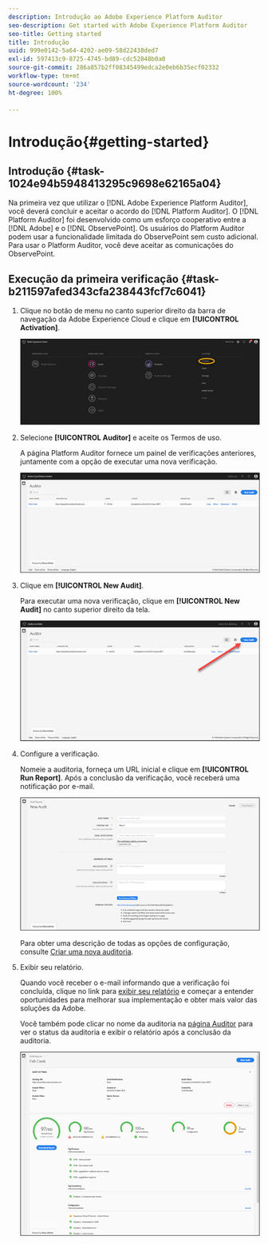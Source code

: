 ```yaml
---
description: Introdução ao Adobe Experience Platform Auditor
seo-description: Get started with Adobe Experience Platform Auditor
seo-title: Getting started
title: Introdução
uuid: 999e0142-5a64-4202-ae09-58d22438ded7
exl-id: 597413c9-8725-4745-bd89-cdc52848b0a0
source-git-commit: 286a857b2ff08345499edca2e0eb6b35ecf02332
workflow-type: tm+mt
source-wordcount: '234'
ht-degree: 100%

---
```


# Introdução{#getting-started}

## Introdução {#task-1024e94b5948413295c9698e62165a04}

<!--
This page is a placeholder for now, we need things like prerequisites, any planning that should be done before using Auditor, initial setup info--that kind of thing.
-->

Na primeira vez que utilizar o [!DNL Adobe Experience Platform Auditor], você deverá concluir e aceitar o acordo do [!DNL Platform Auditor]. O [!DNL Platform Auditor] foi desenvolvido como um esforço cooperativo entre a [!DNL Adobe] e o [!DNL ObservePoint]. Os usuários do Platform Auditor podem usar a funcionalidade limitada do ObservePoint sem custo adicional. Para usar o Platform Auditor, você deve aceitar as comunicações do ObservePoint.

## Execução da primeira verificação {#task-b211597afed343cfa238443fcf7c6041}

1. Clique no botão de menu no canto superior direito da barra de navegação da Adobe Experience Cloud e clique em **[!UICONTROL Activation]**.

   ![](assets/activate.png)

1. Selecione **[!UICONTROL Auditor]** e aceite os Termos de uso.

   A página Platform Auditor fornece um painel de verificações anteriores, juntamente com a opção de executar uma nova verificação.

   ![](assets/home.png)

1. Clique em **[!UICONTROL New Audit]**.

   Para executar uma nova verificação, clique em **[!UICONTROL New Audit]** no canto superior direito da tela.

   ![](assets/new-audit-button.png)

1. Configure a verificação.

   Nomeie a auditoria, forneça um URL inicial e clique em **[!UICONTROL Run Report]**. Após a conclusão da verificação, você receberá uma notificação por e-mail.

   ![](assets/config.png)

   Para obter uma descrição de todas as opções de configuração, consulte [Criar uma nova auditoria](../create-audit/create-new-audit.md).
1. Exibir seu relatório.

   Quando você receber o e-mail informando que a verificação foi concluída, clique no link para [exibir seu relatório](../reports/scorecard.md) e começar a entender oportunidades para melhorar sua implementação e obter mais valor das soluções da Adobe.

   Você também pode clicar no nome da auditoria na [página Auditor](../get-started/audit-list.md) para ver o status da auditoria e exibir o relatório após a conclusão da auditoria.

   ![](assets/report.png)
